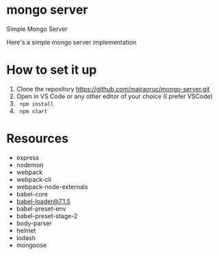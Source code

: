 # mongo server
Simple Mongo Server

Here's a simple mongo server implementation

# How to set it up

1. Clone the repository https://github.com/majraoruc/mongo-server.git
2. Open in VS Code or any other editor of your choice (I prefer VSCode)
3. ```  npm install  ```
4. ```  npm start  ```



# Resources

- express
- nodemon
- webpack
- webpack-cli
- webpack-node-externals
- babel-core
- babel-loader@7.1.5
- babel-preset-env
- babel-preset-stage-2 
- body-parser 
- helmet
- lodash
- mongoose